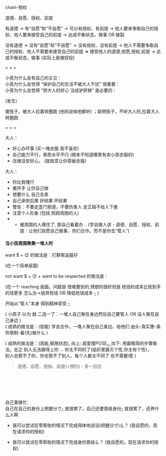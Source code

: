 
chain-授权

道德、自愿、授权、前提

有道德 -> 有“自愿”和“不自愿” -> 可以有授权、有前提 -> 他人要来争取自己的授权、他人要来接受自己的前提 -> 达成平衡状态，做事 OR 破裂

没有道德 -> 没有“自愿”和“不自愿” -> 没有授权、没有前提 -> 他人不需要争取自己的授权、他人不需要来接受自己的前提 => 接受他人的道德,他愿,授权,前提 -> 达成平衡状态，做事 (实际上是被奴役)


= = =

小孩为什么会有自己的主见：<br>
小孩为什么会觉得 “保护自己的生活不被大人干扰” 很重要：<br>
小孩为什么会觉得 “把大人的好心 当成驴肝肺” 是必要的：<br>

(发生)

傻孩子，被大人拉着转圈跑 (他妈说啥他都听) ；聪明孩子，不听大人的,拉着大人转圈跑

= = =

大人：
- 好心办坏事 (买一堆衣服 我不喜欢)
- 自己能力不行，素质水平不行 (根本不知道哪里有卖小孩衣服的)
- 压根没安好心。 (就故意让你穿破衣服)

大人：
- 你比我懂行
- 撒开手 让你自己做
- 想要什么 自己去拿
- 自己承担后果 好结果 坏结果
- 警告：不要走歪门邪道，不要伤害人 走正路不给人下套
- 注意个人形象 (包括 照顾周围的人)
- - 被周围的人缠住了, 那自己看着办 .. (学会跟人讲 - 道德、自愿、授权、前提：让他们自愿自己做事，你们合作。而不是你去“管人”)

#### 当小孩周围聚集一堆人时

want $ + 😊 的做法是：打群架追靓仔

(在一个简单层面)

not want $ + 😊 + want to be respected 的做法是：

(在一个 reaching 层面。问题是 很难要到的,预想的很好但是 抢钱的成本比抢到手的钱更多 怎么办->放弃抢钱 OR 降低抢钱成本 [-](https://github.com/7900ms/000nottheater_deserted_systemsoftware/blob/master/supplementary/term-robber/抢钱的问题.md) )

开始从“管人”本身 得到精神享受 [-](https://github.com/7900ms/000nottheater_deserted_systemlibrary/blob/master/wilder/红高粱.md)

( 小孩子 以为 就 二选一了：一堆人自己聚在身边然后自己要管人 OR 没人聚在自己身边 )<br>
( 成熟的做法是：(低能) 学会合作，一堆人聚在自己身边，给他们 由头-真实惠-条件限制-看(先)做什么 )

( 成熟的做法是：(高能,极限状态), 向上: 超爱摆POSE[，](https://github.com/7900ms/000nottheater_deserted_systemlibrary/blob/master/supplementary/tram-window.md#有“这副好身躯-赋予其意义”的)向下: 用最精简的步骤做法。总之 别人无法跟得上你 ... 你太不同的了(组织里磨灭个性,你太有个性)，<br>别人也管不了你，你也管不了别人，每个人都太不同了 也不需要i管 )


> 道德、自愿、授权、前提(+预约) - 多一回合

<br><br><br><br>

自己事够忙:<br>
自己在自己的身份上把握分寸[-](https://github.com/7900ms/000nottheater_deserted_systemlibrary/blob/master/supplementary/week-情商即分寸-把握分寸是自己的事.md) 就很累了，自己还要晋级身份[-](https://github.com/7900ms/000nottheater_deserted_systemsoftware/blob/master/local-lightshelf/羊圈.md#你谁呀你身份不明-不可能带你玩) 就很累了，还养什么人啊

- 我可以尝试在零帮助的情况下完成得体地说话(把握分寸)么？ (我自愿的，现在请求你的授权)

- 我可以尝试在零帮助的情况下完成身份晋级么？ (我自愿的，现在请求你的授权)

